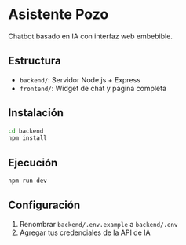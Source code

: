 # Asistente Pozo

Chatbot basado en IA con interfaz web embebible.

## Estructura
- `backend/`: Servidor Node.js + Express
- `frontend/`: Widget de chat y página completa

## Instalación
```bash
cd backend
npm install
```

## Ejecución
```bash
npm run dev
```

## Configuración
1. Renombrar `backend/.env.example` a `backend/.env`
2. Agregar tus credenciales de la API de IA
